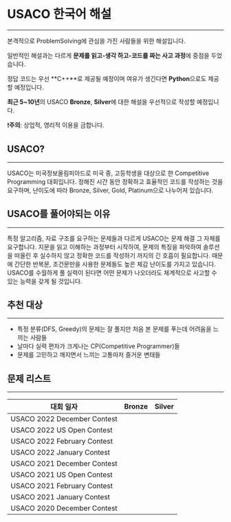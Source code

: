 # USACO 한국어 해설

---

본격적으로 ProblemSolving에 관심을 가진 사람들을 위한 해설입니다.

일반적인 해설과는 다르게 **문제를 읽고-생각 하고-코드를 짜는 사고 과정**에 중점을 두었습니다.

정답 코드는 우선 **C++**로 제공될 예정이며 여유가 생긴다면 **Python**으로도 제공할 예정입니다.

**최근 5~10년**의 USACO **Bronze**, **Silver**에 대한 해설을 우선적으로 작성할 예정입니다.

❗**주의**: 상업적, 영리적 이용을 금합니다.

## USACO?

---

USACO는 미국정보올림피아드로 미국 중, 고등학생을 대상으로 한 Competitive Programming 대회입니다. 정해진 시간 동안 정확하고 효율적인 코드를 작성하는 것을 요구하며, 난이도에 따라 Bronze, Silver, Gold, Platinum으로 나누어져 있습니다. 

## USACO를 풀어야되는 이유

---

특정 알고리즘, 자료 구조를 요구하는 문제들과 다르게 USACO는 문제 해결 그 자체를 요구합니다. 지문을 읽고 이해하는 과정부터 시작하여, 문제의 특징을 파악하여 솔루션을 떠올린 후 실수하지 않고 정확한 코드를 작성하기 까지의 긴 호흡이 필요합니다. 때문에 간단한 반복문, 조건문만을 사용한 문제들도 높은 체감 난이도를 가지고 있습니다. USACO를 수월하게 풀 실력이 된다면 어떤 문제가 나오더라도 체계적으로 사고할 수 있는 능력을 갖게 될 것입니다.

## 추천 대상

---

- 특정 분류(DFS, Greedy)의 문제는 잘 풀지만 처음 본 문제를 푸는데 어려움을 느끼는 사람들
- 날마다 실력 편차가 크게나는 CP(Competitive Programmer)들
- 문제를 고민하고 깨지면서 느끼는 고통마저 즐거운 변태들

## 문제 리스트

---

| 대회 일자 | Bronze | Silver |
| --- | --- | --- |
| USACO 2022 December Contest |  |  |
| USACO 2022 US Open Contest |  |  |
| USACO 2022 February Contest |  |  |
| USACO 2022 January Contest |  |  |
| USACO 2021 December Contest |  |  |
| USACO 2021 US Open Contest |  |  |
| USACO 2021 February Contest |  |  |
| USACO 2021 January Contest |  |  |
| USACO 2020 December Contest |  |  |
